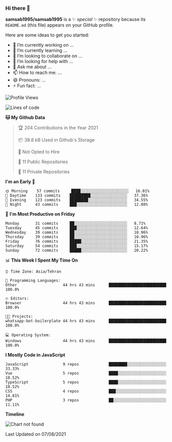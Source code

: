 ### Hi there 👋

**samsab1995/samsab1995** is a ✨ _special_ ✨ repository because its `README.md` (this file) appears on your GitHub profile.

Here are some ideas to get you started:

- 🔭 I’m currently working on ...
- 🌱 I’m currently learning ...
- 👯 I’m looking to collaborate on ...
- 🤔 I’m looking for help with ...
- 💬 Ask me about ...
- 📫 How to reach me: ...
- 😄 Pronouns: ...
- ⚡ Fun fact: ...

<!--START_SECTION:waka-->
![Profile Views](http://img.shields.io/badge/Profile%20Views-0-blue)

![Lines of code](https://img.shields.io/badge/From%20Hello%20World%20I%27ve%20Written-565904%20lines%20of%20code-blue)

**🐱 My Github Data** 

> 🏆 204 Contributions in the Year 2021
 > 
> 📦 38.8 kB Used in Github's Storage 
 > 
> 🚫 Not Opted to Hire
 > 
> 📜 11 Public Repositories 
 > 
> 🔑 11 Private Repositories  
 > 
**I'm an Early 🐤** 

```text
🌞 Morning    57 commits     ████░░░░░░░░░░░░░░░░░░░░░   16.01% 
🌆 Daytime    133 commits    █████████░░░░░░░░░░░░░░░░   37.36% 
🌃 Evening    123 commits    ████████░░░░░░░░░░░░░░░░░   34.55% 
🌙 Night      43 commits     ███░░░░░░░░░░░░░░░░░░░░░░   12.08%

```
📅 **I'm Most Productive on Friday** 

```text
Monday       31 commits     ██░░░░░░░░░░░░░░░░░░░░░░░   8.71% 
Tuesday      45 commits     ███░░░░░░░░░░░░░░░░░░░░░░   12.64% 
Wednesday    39 commits     ██░░░░░░░░░░░░░░░░░░░░░░░   10.96% 
Thursday     39 commits     ██░░░░░░░░░░░░░░░░░░░░░░░   10.96% 
Friday       76 commits     █████░░░░░░░░░░░░░░░░░░░░   21.35% 
Saturday     54 commits     ███░░░░░░░░░░░░░░░░░░░░░░   15.17% 
Sunday       72 commits     █████░░░░░░░░░░░░░░░░░░░░   20.22%

```


📊 **This Week I Spent My Time On** 

```text
⌚︎ Time Zone: Asia/Tehran

💬 Programming Languages: 
Other                    44 hrs 43 mins      █████████████████████████   100.0%

🔥 Editors: 
Browser                  44 hrs 43 mins      █████████████████████████   100.0%

🐱‍💻 Projects: 
whatsapp-bot-boilerplate 44 hrs 43 mins      █████████████████████████   100.0%

💻 Operating System: 
Windows                  44 hrs 43 mins      █████████████████████████   100.0%

```

**I Mostly Code in JavaScript** 

```text
JavaScript               9 repos             ████████░░░░░░░░░░░░░░░░░   33.33% 
Vue                      5 repos             ████░░░░░░░░░░░░░░░░░░░░░   18.52% 
TypeScript               5 repos             ████░░░░░░░░░░░░░░░░░░░░░   18.52% 
CSS                      4 repos             ███░░░░░░░░░░░░░░░░░░░░░░   14.81% 
PHP                      3 repos             ██░░░░░░░░░░░░░░░░░░░░░░░   11.11%

```


**Timeline**

![Chart not found](https://raw.githubusercontent.com/samsab1995/samsab1995/main/charts/bar_graph.png) 


 Last Updated on 07/08/2021
<!--END_SECTION:waka-->
